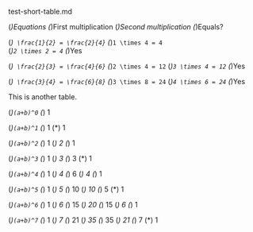 test-short-table.md

(*)Equations 
(*)First multiplication 
(*)Second multiplication 
(*)Equals?

(*)`` \frac{1}{2} = \frac{2}{4}`` 
(*)``1 \times 4 = 4``  
(*)``2 \times 2 = 4`` 
(*)Yes

(*)`` \frac{2}{3} = \frac{4}{6}`` 
(*)``2 \times 4 = 12`` 
(*)``3 \times 4 = 12`` 
(*)Yes

(*)`` \frac{3}{4} = \frac{6}{8}`` 
(*)``3 \times 8 = 24`` 
(*)``4 \times 6 = 24`` 
(*)Yes

This is another table.

(*)``(a+b)^0`` 
(*) 1 

(*)``(a+b)^1`` 
(*) 1 
(*) 1 

(*)``(a+b)^2`` 
(*) 1 
(*) 2 
(*) 1 

(*)``(a+b)^3`` 
(*) 1 
(*) 3 
(*) 3 
(*) 1 

(*)``(a+b)^4`` 
(*) 1 
(*) 4 
(*) 6 
(*) 4 
(*) 1 

(*)``(a+b)^5`` 
(*) 1 
(*) 5 
(*) 10
(*) 10
(*) 5 
(*) 1 

(*)``(a+b)^6`` 
(*) 1 
(*) 6 
(*) 15
(*) 20
(*) 15
(*) 6 
(*) 1 

(*)``(a+b)^7`` 
(*) 1 
(*) 7 
(*) 21
(*) 35
(*) 35
(*) 21
(*) 7 
(*) 1

